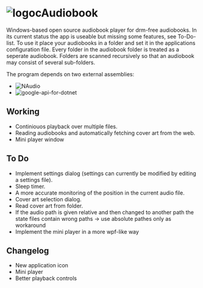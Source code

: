 ![logo](https://raw.githubusercontent.com/b0wter/cAudiobook/master/AudiobookPlayer/res/audiobook_small.png)cAudiobook
==========
Windows-based open source audiobook player for drm-free audiobooks. In its current status the app is useable but missing some features, see To-Do-list.
To use it place your audiobooks in a folder and set it in the applications configuration file. Every folder in the audiobook folder is treated as a seperate audiobook. Folders are scanned recursively so that an audiobook may consist of several sub-folders.

The program depends on two external assemblies:
* ![NAudio](NAudio "https://naudio.codeplex.com/")
* ![google-api-for-dotnet](google-api-for-dotnet "https://code.google.com/p/google-api-for-dotnet/")

Working
-------
* Continiouos playback over multiple files.
* Reading audiobooks and automatically fetching cover art from the web.
* Mini player window

To Do
-----
* Implement settings dialog (settings can currently be modified by editing a settings file).
* Sleep timer.
* A more accurate monitoring of the position in the current audio file.
* Cover art selection dialog.
* Read cover art from folder.
* If the audio path is given relative and then changed to another path the state files contain wrong paths -> use absolute pathes only as workaround
* Implement the mini player in a more wpf-like way

Changelog
---------
* New application icon
* Mini player
* Better playback controls
